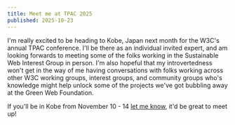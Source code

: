 ```yaml
---
title: Meet me at TPAC 2025
published: 2025-10-23
---
```


I'm really excited to be heading to Kobe, Japan next month for the W3C's annual TPAC conference. I'll be there as an individual invited expert, and am looking forwards to meeting some of the folks working in the Sustainable Web Interest Group in person. I'm also hopeful that my introvertedness won't get in the way of me having conversations with folks working across other W3C working groups, interest groups, and community groups who's knowledge might help unlock some of the projects we've got bubbling away at the Green Web Foundation.

If you'll be in Kobe from November 10 - 14 [let me know](/contact), it'd be great to meet up!
